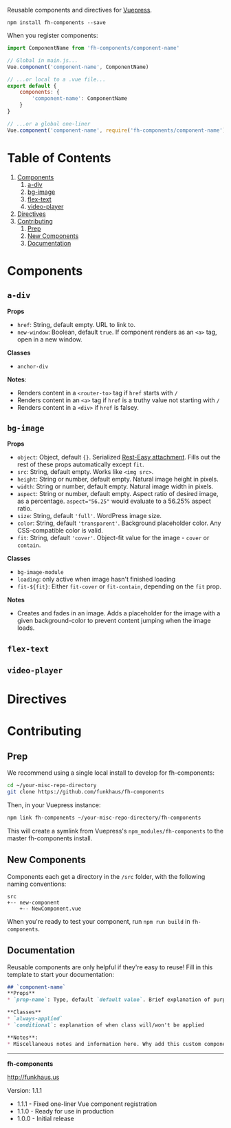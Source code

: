 Reusable components and directives for [Vuepress](https://github.com/funkhaus/vuepress).

`npm install fh-components --save`

When you register components:

```js
import ComponentName from 'fh-components/component-name'

// Global in main.js...
Vue.component('component-name', ComponentName)

// ...or local to a .vue file...
export default {
    components: {
        'component-name': ComponentName
    }
}

// ...or a global one-liner
Vue.component('component-name', require('fh-components/component-name').default)
```

# Table of Contents
1. [Components](#components)
    1. [a-div](#a-div)
    1. [bg-image](#bg-image)
    1. [flex-text](#flex-text)
    1. [video-player](#video-player)
1. [Directives](#directives)
1. [Contributing](#contributing)
    1. [Prep](#prep)
    1. [New Components](#new-components)
    1. [Documentation](#documentation)

# Components

## `a-div`
**Props**
* `href`: String, default empty. URL to link to.
* `new-window`: Boolean, default `true`. If component renders as an `<a>` tag, open in a new window.

**Classes**
* `anchor-div`

**Notes**:
* Renders content in a `<router-to>` tag if `href` starts with `/`
* Renders content in an `<a>` tag if `href` is a truthy value not starting with `/`
* Renders content in a `<div>` if `href` is falsey.

## `bg-image`
**Props**
* `object`: Object, default `{}`. Serialized [Rest-Easy attachment](https://github.com/funkhaus/Rest-Easy#serializer-filters). Fills out the rest of these props automatically except `fit`.
* `src`: String, default empty. Works like `<img src>`.
* `height`: String or number, default empty. Natural image height in pixels.
* `width`: String or number, default empty. Natural image width in pixels.
* `aspect`: String or number, default empty. Aspect ratio of desired image, as a percentage. `aspect="56.25"` would evaluate to a 56.25% aspect ratio.
* `size`: String, default `'full'`. WordPress image size.
* `color`: String, default `'transparent'`. Background placeholder color. Any CSS-compatible color is valid.
* `fit`: String, default `'cover'`. Object-fit value for the image - `cover` or `contain`.

**Classes**
* `bg-image-module`
* `loading`: only active when image hasn't finished loading
* `fit-${fit}`: Either `fit-cover` or `fit-contain`, depending on the `fit` prop.

**Notes**
* Creates and fades in an image. Adds a placeholder for the image with a given background-color to prevent content jumping when the image loads.

## `flex-text`

## `video-player`

# Directives

# Contributing

## Prep
We recommend using a single local install to develop for fh-components:

```sh
cd ~/your-misc-repo-directory
git clone https://github.com/funkhaus/fh-components
```

Then, in your Vuepress instance:

```sh
npm link fh-components ~/your-misc-repo-directory/fh-components
```

This will create a symlink from Vuepress's `npm_modules/fh-components` to the master fh-components install.

## New Components
Components each get a directory in the `/src` folder, with the following naming conventions:

```
src
+-- new-component
    +-- NewComponent.vue
```

When you're ready to test your component, run `npm run build` in `fh-components`.

## Documentation
Reusable components are only helpful if they're easy to reuse! Fill in this template to start your documentation:

```md
## `component-name`
**Props**
* `prop-name`: Type, default `default value`. Brief explanation of purpose.

**Classes**
* `always-applied`
* `conditional`: explanation of when class will/won't be applied

**Notes**:
* Miscellaneous notes and information here. Why add this custom component? When can it be used?
```

--------

__fh-components__

http://funkhaus.us

Version: 1.1.1

* 1.1.1 - Fixed one-liner Vue component registration
* 1.1.0 - Ready for use in production
* 1.0.0 - Initial release

